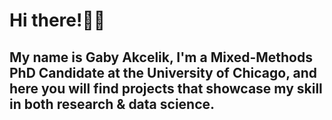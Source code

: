 # Hi there!👋🏼 

## My name is Gaby Akcelik, I'm a Mixed-Methods PhD Candidate at the University of Chicago, and here you will find projects that showcase my skill in both research & data science. 

